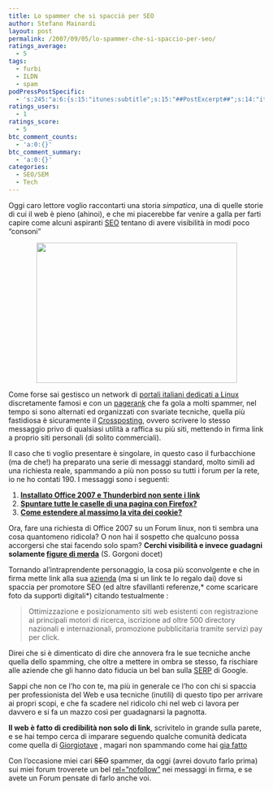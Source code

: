 ```yaml
---
title: Lo spammer che si spacciò per SEO
author: Stefano Mainardi
layout: post
permalink: /2007/09/05/lo-spammer-che-si-spaccio-per-seo/
ratings_average:
  - 5
tags:
  - furbi
  - ILDN
  - spam
podPressPostSpecific:
  - 's:245:"a:6:{s:15:"itunes:subtitle";s:15:"##PostExcerpt##";s:14:"itunes:summary";s:15:"##PostExcerpt##";s:15:"itunes:keywords";s:17:"##WordPressCats##";s:13:"itunes:author";s:10:"##Global##";s:15:"itunes:explicit";s:2:"No";s:12:"itunes:block";s:2:"No";}";'
ratings_users:
  - 1
ratings_score:
  - 5
btc_comment_counts:
  - 'a:0:{}'
btc_comment_summary:
  - 'a:0:{}'
categories:
  - SEO/SEM
  - Tech
---
```

Oggi caro lettore voglio raccontarti una storia *simpatica*, una di quelle storie di cui il web è pieno (ahinoi), e che mi piacerebbe far venire a galla per farti capire come alcuni aspiranti [SEO][1] tentano di avere visibilità in modi poco &#8220;consoni&#8221;

<p style="text-align: center">
  <img src="http://farm2.static.flickr.com/1214/1330711698_bee4957f87.jpg?v=0" height="276" width="395" />
</p>

Come forse sai gestisco un network di [portali italiani dedicati a Linux][2] discretamente famosi e con un [pagerank][3] che fa gola a molti spammer, nel tempo si sono alternati ed organizzati con svariate tecniche, quella più fastidiosa è sicuramente il [Crossposting][4], ovvero scrivere lo stesso messaggio privo di qualsiasi utilità a raffica su più siti, mettendo in firma link a proprio siti personali (di solito commerciali).

Il caso che ti voglio presentare è singolare, in questo caso il furbacchione (ma de che!) ha preparato una serie di messaggi standard, molto simili ad una richiesta reale, spammando a più non posso su tutti i forum per la rete, io ne ho contati 190. I messaggi sono i seguenti:

1.  [**Installato Office 2007 e Thunderbird non sente i link**  
    ][5]
2.  **[Spuntare tutte le caselle di una pagina con Firefox?][6]**
3.  **[Come estendere al massimo la vita dei cookie?][7]**

Ora, fare una richiesta di Office 2007 su un Forum linux, non ti sembra una cosa quantomeno ridicola? O non hai il sospetto che qualcuno possa accorgersi che stai facendo solo spam? **Cerchi visibilità e invece guadagni solamente [figure di merda][8]** (S. Gorgoni docet)

Tornando al&#8217;intraprendente personaggio, la cosa più sconvolgente e che in firma mette link alla sua [azienda][9] (ma si un link te lo regalo dai) dove si spaccia per promotore SEO (ed altre sfavillanti referenze,* come scaricare foto da supporti digitali*) citando testualmente :

> Ottimizzazione e posizionamento siti web esistenti con registrazione ai principali motori di ricerca, iscrizione ad oltre 500 directory nazionali e internazionali, promozione pubblicitaria tramite servizi pay per click.

Direi che si è dimenticato di dire che annovera fra le sue tecniche anche quella dello spamming, che oltre a mettere in ombra se stesso, fa rischiare alle aziende che gli hanno dato fiducia un bel ban sulla [SERP][10] di Google.

Sappi che non ce l&#8217;ho con te, ma più in generale ce l&#8217;ho con chi si spaccia per professionista del Web e usa tecniche (inutili) di questo tipo per arrivare ai propri scopi, e che fa scadere nel ridicolo chi nel web ci lavora per davvero e si fa un mazzo così per guadagnarsi la pagnotta.

**Il web è fatto di credibilità non solo di link**, scrivitelo in grande sulla parete, e se hai tempo cerca di imparare seguendo qualche comunità dedicata come quella di [Giorgiotave][11] , magari non spammando come hai [gia fatto][12]

Con l&#8217;occasione miei cari <strike>SEO</strike> spammer, da oggi (avrei dovuto farlo prima) sui miei forum troverete un bel [rel=&#8221;nofollow&#8221;][13] nei messaggi in firma, e se avete un Forum pensate di farlo anche voi.

 [1]: http://it.wikipedia.org/wiki/Ottimizzazione_%28motori_di_ricerca%29
 [2]: http://www.ildn.net/modules/xfsection/article.php?articleid=1
 [3]: http://it.wikipedia.org/wiki/Pagerank
 [4]: http://en.wikipedia.org/wiki/Crossposting
 [5]: http://www.google.it/search?q=Installato+Office+2007+e+Thunderbird+non+sente+i+link+&ie=utf-8&oe=utf-8&aq=t&rls=org.mozilla:it:official&client=firefox-a
 [6]: http://www.google.it/search?q=Spuntare+tutte+le+caselle+di+una+pagina+con+Firefox%3F&ie=utf-8&oe=utf-8&aq=t&rls=org.mozilla:it:official&client=firefox-a
 [7]: http://www.google.it/search?q=Come+estendere+al+massimo+la+vita+dei+cookie%3F&hl=it&client=firefox-a&rls=org.mozilla:it:official&hs=2ZG&start=0&sa=N
 [8]: http://www.stefanogorgoni.com/341/cercavi-un-link-ma-hai-guadagnato-una-figura-di-merda/
 [9]: http://www.ghisirds.it/
 [10]: http://it.wikipedia.org/wiki/SERP
 [11]: http://www.giorgiotave.it/forum/
 [12]: http://www.giorgiotave.it/forum/firefox/46116-come-estendere-al-massimo-la-vita-dei-cookie.html
 [13]: http://en.wikipedia.org/wiki/Nofollow